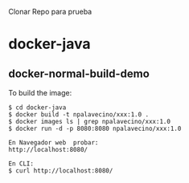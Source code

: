 Clonar Repo para prueba


# docker-java


## docker-normal-build-demo

To build the image:

```shell
$ cd docker-java
$ docker build -t npalavecino/xxx:1.0 .
$ docker images ls | grep npalavecino/xxx:1.0
$ docker run -d -p 8080:8080 npalavecino/xxx:1.0   

En Navegador web  probar: 
http://localhost:8080/

En CLI:
$ curl http://localhost:8080/



